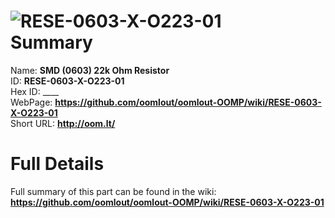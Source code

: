 
![RESE-0603-X-O223-01](https://github.com/oomlout/oomlout-OOMP/blob/master/parts/RESE-0603-X-O223-01/RESE-0603-X-O223-01_420.jpg)   
Summary
=================
  
Name: __SMD (0603) 22k Ohm Resistor__    
ID: __RESE-0603-X-O223-01__   
Hex ID: ____   
WebPage: __https://github.com/oomlout/oomlout-OOMP/wiki/RESE-0603-X-O223-01__   
Short URL: __http://oom.lt/__   

Full Details
==========================
Full summary of this part can be found in the wiki:   
__https://github.com/oomlout/oomlout-OOMP/wiki/RESE-0603-X-O223-01__    

